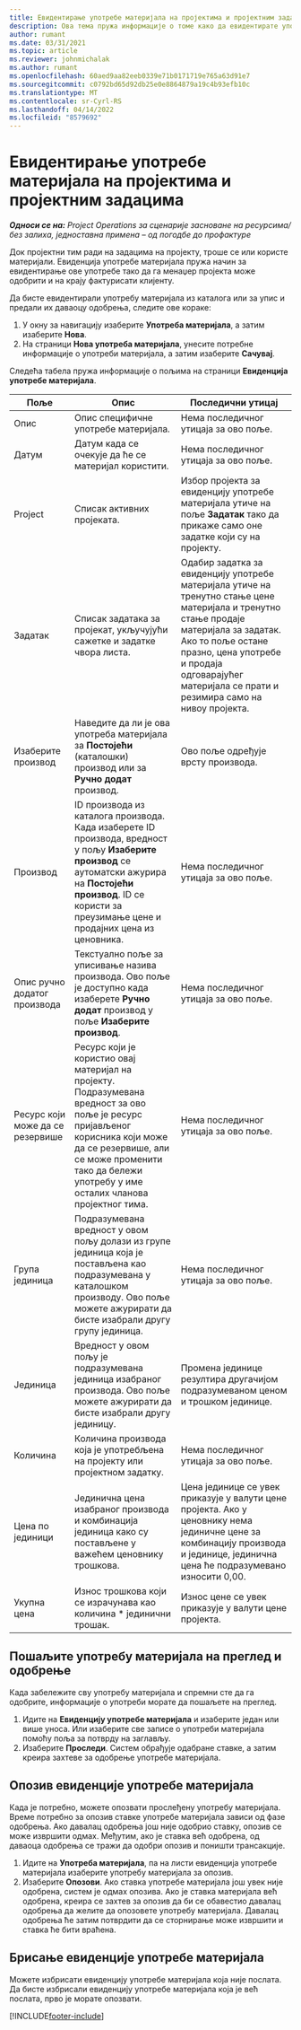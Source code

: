 ```yaml
---
title: Евидентирање употребе материјала на пројектима и пројектним задацима
description: Ова тема пружа информације о томе како да евидентирате употребу материјала према пројектима и пројектним задацима.
author: rumant
ms.date: 03/31/2021
ms.topic: article
ms.reviewer: johnmichalak
ms.author: rumant
ms.openlocfilehash: 60aed9aa82eeb0339e71b0171719e765a63d91e7
ms.sourcegitcommit: c0792bd65d92db25e0e8864879a19c4b93efb10c
ms.translationtype: MT
ms.contentlocale: sr-Cyrl-RS
ms.lasthandoff: 04/14/2022
ms.locfileid: "8579692"
---
```

# <a name="record-material-usage-on-projects-and-project-tasks"></a>Евидентирање употребе материјала на пројектима и пројектним задацима

_**Односи се на:** Project Operations за сценарије засноване на ресурсима/без залиха, једноставна примена – од погодбе до профактуре_

Док пројектни тим ради на задацима на пројекту, троше се или користе материјали. Евиденција употребе материјала пружа начин за евидентирање ове употребе тако да га менаџер пројекта може одобрити и на крају фактурисати клијенту. 

Да бисте евидентирали употребу материјала из каталога или за упис и предали их даваоцу одобрења, следите ове кораке: 

1. У окну за навигацију изаберите **Употреба материјала**, а затим изаберите **Нова**.
2. На страници **Нова употреба материјала**, унесите потребне информације о употреби материјала, а затим изаберите **Сачувај**.

Следећа табела пружа информације о пољима на страници **Евиденција употребе материјала**. 

| **Поље** | **Опис** | **Последични утицај** |
| --- | --- | --- |
| Опис | Опис специфичне употребе материјала. | Нема последичног утицаја за ово поље. |
| Датум | Датум када се очекује да ће се материјал користити. | Нема последичног утицаја за ово поље. |
| Project | Списак активних пројеката. | Избор пројекта за евиденцију употребе материјала утиче на поље **Задатак** тако да прикаже само оне задатке који су на пројекту. |
| Задатак | Списак задатака за пројекат, укључујући сажетке и задатке чвора листа. | Одабир задатка за евиденцију употребе материјала утиче на тренутно стање цене материјала и тренутно стање продаје материјала за задатак. Ако то поље остане празно, цена употребе и продаја одговарајућег материјала се прати и резимира само на нивоу пројекта. |
| Изаберите производ | Наведите да ли је ова употреба материјала за **Постојећи** (каталошки) производ или за **Ручно додат** производ. | Ово поље одређује врсту производа. |
| Производ | ID производа из каталога производа. Када изаберете ID производа, вредност у пољу **Изаберите производ** се аутоматски ажурира на **Постојећи производ**. ID се користи за преузимање цене и продајних цена из ценовника. | Нема последичног утицаја за ово поље. |
| Опис ручно додатог производа | Текстуално поље за уписивање назива производа. Ово поље је доступно када изаберете **Ручно додат** производ у поље **Изаберите производ**.| Нема последичног утицаја за ово поље. |
| Ресурс који може да се резервише| Ресурс који је користио овај материјал на пројекту. Подразумевана вредност за ово поље је ресурс пријављеног корисника који може да се резервише, али се може променити тако да бележи употребу у име осталих чланова пројектног тима. | Нема последичног утицаја за ово поље. |
| Група јединица | Подразумевана вредност у овом пољу долази из групе јединица која је постављена као подразумевана у каталошком производу. Ово поље можете ажурирати да бисте изабрали другу групу јединица. | Нема последичног утицаја за ово поље. |
| Јединица | Вредност у овом пољу је подразумевана јединица изабраног производа. Ово поље можете ажурирати да бисте изабрали другу јединицу. | Промена јединице резултира другачијом подразумеваном ценом и трошком јединице. |
| Количина | Количина производа која је употребљена на пројекту или пројектном задатку. | Нема последичног утицаја за ово поље. |
| Цена по јединици | Јединична цена изабраног производа и комбинација јединица како су постављене у важећем ценовнику трошкова. | Цена јединице се увек приказује у валути цене пројекта. Ако у ценовнику нема јединичне цене за комбинацију производа и јединице, јединична цена ће подразумевано износити 0,00. |
| Укупна цена | Износ трошкова који се израчунава као количина \* јединични трошак.| Износ цене се увек приказује у валути цене пројекта. |


## <a name="submit-material-usage-for-review-and-approval"></a>Пошаљите употребу материјала на преглед и одобрење 
Када забележите сву употребу материјала и спремни сте да га одобрите, информације о употреби морате да пошаљете на преглед.

1. Идите на **Евиденцију употребе материјала** и изаберите један или више уноса. Или изаберите све записе о употреби материјала помоћу поља за потврду на заглављу.
2. Изаберите **Проследи**. Систем обрађује одабране ставке, а затим креира захтеве за одобрење употребе материјала.

## <a name="recall-a-material-usage-log"></a>Опозив евиденције употребе материјала

Када је потребно, можете опозвати прослеђену употребу материјала. Време потребно за опозив ставке употребе материјала зависи од фазе одобрења.  Ако давалац одобрења још није одобрио ставку, опозив се може извршити одмах. Међутим, ако је ставка већ одобрена, од даваоца одобрења се тражи да одобри опозив и поништи трансакције.

1. Идите на **Употреба материјала**, па на листи евиденција употребе материјала изаберите употребу материјала за опозив.
2. Изаберите **Опозови**. Ако ставка употребе материјала још увек није одобрена, систем је одмах опозива. Ако је ставка материјала већ одобрена, креира се захтев за опозив да би се обавестио давалац одобрења да желите да опозовете употребу материјала. Давалац одобрења ће затим потврдити да се сторнирање може извршити и ставка ће бити враћена.

## <a name="delete-a-material-usage-log"></a>Брисање евиденције употребе материјала

Можете избрисати евиденцију употребе материјала која није послата. Да бисте избрисали евиденцију употребе материјала која је већ послата, прво је морате опозвати.



[!INCLUDE[footer-include](../includes/footer-banner.md)]
